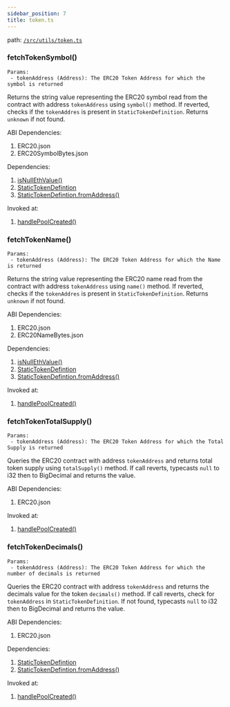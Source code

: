 ```yaml
---
sidebar_position: 7
title: token.ts
---
```


path: [`/src/utils/token.ts`](https://github.com/Uniswap/v3-subgraph/blob/main/src/utils/token.ts)

### fetchTokenSymbol()

```
Params:
 - tokenAddress (Address): The ERC20 Token Address for which the symbol is returned
```
Returns the string value representing the ERC20 symbol read from the contract with address `tokenAddress` using `symbol()` method. If reverted, checks if the `tokenAddres` is present in `StaticTokenDefinition`. Returns `unknown` if not found.

ABI Dependencies:
1. ERC20.json
2. ERC20SymbolBytes.json

Dependencies:
1. [isNullEthValue()](./index.ts#isnullethvalue)
2. [StaticTokenDefintion](./staticTokenDefinition.ts#statictokendefinition)
3. [StaticTokenDefintion.fromAddress()](./staticTokenDefinition.ts#fromaddress)

Invoked at:
1. [handlePoolCreated()](../mappings/factory.ts#handlepoolcreated)


### fetchTokenName()
```
Params:
 - tokenAddress (Address): The ERC20 Token Address for which the Name is returned
```
Returns the string value representing the ERC20 name read from the contract with address `tokenAddress` using `name()` method. If reverted, checks if the `tokenAddres` is present in `StaticTokenDefinition`. Returns `unknown` if not found.

ABI Dependencies:
1. ERC20.json
2. ERC20NameBytes.json

Dependencies:
1. [isNullEthValue()](./index.ts#isnullethvalue)
2. [StaticTokenDefintion](./staticTokenDefinition.ts#statictokendefinition)
3. [StaticTokenDefintion.fromAddress()](./staticTokenDefinition.ts#fromaddress)

Invoked at:
1. [handlePoolCreated()](../mappings/factory.ts#handlepoolcreated)


### fetchTokenTotalSupply()
```
Params:
 - tokenAddress (Address): The ERC20 Token Address for which the Total Supply is returned
```
Queries the ERC20 contract with address `tokenAddress` and returns total token supply using `totalSupply()` method. If call reverts, typecasts `null` to i32 then to BigDecimal and returns the value.

ABI Dependencies:
1. ERC20.json

Invoked at:
1. [handlePoolCreated()](../mappings/factory.ts#handlepoolcreated)


### fetchTokenDecimals()
```
Params:
 - tokenAddress (Address): The ERC20 Token Address for which the number of decimals is returned
```
Queries the ERC20 contract with address `tokenAddress` and returns the decimals value for the token `decimals()` method. If call reverts, check for `tokenAddress` in `StaticTokenDefinition`. If not found, typecasts `null` to i32 then to BigDecimal and returns the value.

ABI Dependencies:
1. ERC20.json

Dependencies:
1. [StaticTokenDefintion](./staticTokenDefinition.ts#statictokendefinition)
2. [StaticTokenDefintion.fromAddress()](./staticTokenDefinition.ts#fromaddress)

Invoked at:
1. [handlePoolCreated()](../mappings/factory.ts#handlepoolcreated)

